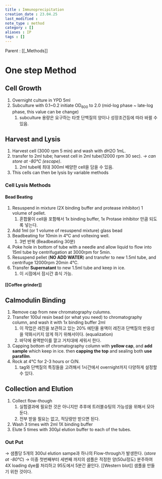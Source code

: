 ```yaml
---
title : Immunoprecipitation
creation_date : 23.04.25
last_modified :
note_type : method
category : []
aliases : IP
tags : []
---
```


Parent : [[_Methods]]

# One step Method

## Cell Growth
1. Overnight culture in YPD 5ml
2. Subculture with 0.1~0.2 initiate OD<sub>600</sub> to 2.0 (mid-log phase ~ late-log phase, this value can be change)
	1. subculture 용량은 요구하는 타겟 단백질의 양이나 성장조건등에 따라 바뀔 수 있음.

## Harvest and Lysis
1. Harvest cell (3000 rpm 5 min) and wash with dH2O 1mL.
2. transfer to 2ml tube; harvest cell in 2ml tube(12000 rpm 30 sec). *→ can store at -80℃ (escape)*.
	1. 2ml tube에 최대 300ml 배양한 cell을 담을 수 있음.
3. This cells can then be lysis by variable methods

### Cell Lysis Methods
#### Bead Beating
1. Resuspend in mixture (2X binding buffer and protease inhibitor) 1 volume of pellet.
	1. 혼합물이 cell을 포함해서 1x binding buffer, 1x Protase inhibitor 만큼 되도록 넣는다.
2. Add 1ml (or 1 volume of resuspend mixture) glass bead 
3. Beadbeating for 10min in 4℃ and voltexing well.
	1. 3번 반복 (Beadbeating 30분)
4. Poke hole in bottom of tube with a needle and allow liquid to flow into 15ml tube by centrifugation at 3000rpm for 5min.
5. Resuspend pellet (**NO ADD WATER**) and transfer to new 1.5ml tube, and centrifuge 12000rpm 20min 4℃.
6. Transfer **Supernatant** to new 1.5ml tube and keep in ice.
	1. 이 시점에서 잠시간 휴식 가능.

#### [[Coffee grinder]]

## Calmodulin Binding
1. Remove cap from new chromatography culumns.
2. Transfer 100ul resin bead (or what you need) to chromatography column, and wash it with 1x binding buffer 2ml
	1. 이 작업은 레진을 보관하고 있는 20% 에탄올 용액이 레진과 단백질의 반응성을 약화시키지 않게 하기 위해서이다. (equalization)
	2. 바닥에 용액받이를 깔고 거치대에 세워서 한다.
3. Capping bottom of chromatography column with **yellow cap**, and **add sample** which keep in ice. then **capping the top** and sealing both **use parafilm**.
4. Rock at 4℃ for 2-3 hours or O/N.
	1. tag와 단백질의 특징들을 고려해서 1시간에서 overnight까지 다양하게 설정할 수 있다.

## Collection and Elution
1. Collect flow-though 
	1. 실험결과에 필요한 것은 아니지만 추후에 트러블슈팅의 가능성을 위해서 모아둔다.
	2. 전부 받을 필요는 없고, 적당량만 받으면 된다.
2. Wash 3 times with 2ml 1X binding buffer
3. Elute 5 times with 300µl elution buffer to each of the tubes.

### Out Put
→ 샘플당 5개의 300ul elution sampe과 하나의 Flow-through가 발생한다. (*store at -80℃*)
→ 이중 첫번째부터 세번째 까지의 샘플은 적정한 양(50ul정도) 분주하여 4X loading dye를 처리하고 95도에서 5분간 끓인다. [[Western blot]] 샘플을 만들기 위한 것이다.

